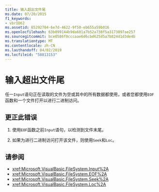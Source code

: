 ```yaml
---
title: 输入超出文件尾
ms.date: 07/20/2015
f1_keywords:
- vbrID62
ms.assetid: 65292704-6e7d-4622-9f50-eb655a59b016
ms.openlocfilehash: 63b099144b9da601a7b52a738f5a3173097ae257
ms.sourcegitcommit: bce0586f0cccaae6d6cbd625d5a7b824d1d3de4b
ms.translationtype: MT
ms.contentlocale: zh-CN
ms.lasthandoff: 04/02/2019
ms.locfileid: "58813153"
---
```

# <a name="input-past-end-of-file"></a>输入超出文件尾
任一`Input`语句正在读取的文件为空或其中的所有数据都使用，或者您都使用`EOF`函数和一个文件打开以进行二进制访问。  
  
## <a name="to-correct-this-error"></a>更正此错误  
  
1.  使用`EOF`函数之前`Input`语句，以检测到文件末尾。  
  
2.  如果为进行二进制访问打开该文件，则使用`Seek`和`Loc`。  
  
## <a name="see-also"></a>请参阅

- <xref:Microsoft.VisualBasic.FileSystem.Input%2A>
- <xref:Microsoft.VisualBasic.FileSystem.EOF%2A>
- <xref:Microsoft.VisualBasic.FileSystem.Seek%2A>
- <xref:Microsoft.VisualBasic.FileSystem.Loc%2A>
